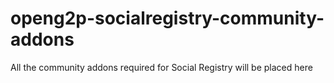 # openg2p-socialregistry-community-addons
All the community addons required for Social Registry will be placed here
